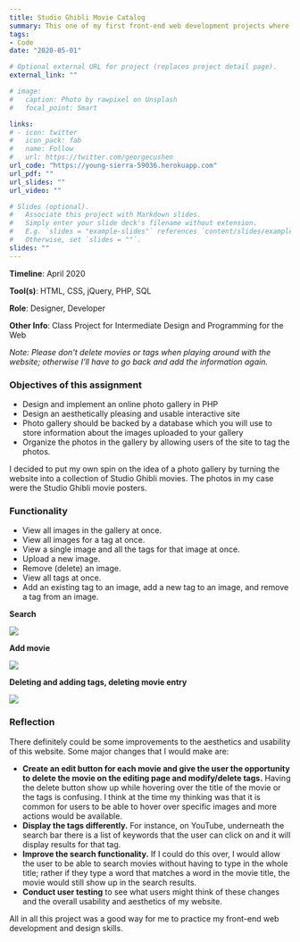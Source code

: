 ```yaml
---
title: Studio Ghibli Movie Catalog
summary: This one of my first front-end web development projects where I made an interactive Studio Ghibli movie catalog (as you might be able to tell from my current profile picture, I am a huge Studio Ghibli fan :)). This was coded on my own. Please don't delete movies or tags when playing around with the website; otherwise I'll have to go back and add the information again.
tags:
- Code
date: "2020-05-01"

# Optional external URL for project (replaces project detail page).
external_link: ""

# image:
#   caption: Photo by rawpixel on Unsplash
#   focal_point: Smart

links:
# - icon: twitter
#   icon_pack: fab
#   name: Follow
#   url: https://twitter.com/georgecushen
url_code: "https://young-sierra-59036.herokuapp.com"
url_pdf: ""
url_slides: ""
url_video: ""

# Slides (optional).
#   Associate this project with Markdown slides.
#   Simply enter your slide deck's filename without extension.
#   E.g. `slides = "example-slides"` references `content/slides/example-slides.md`.
#   Otherwise, set `slides = ""`.
slides: ""
---
```

__Timeline__: April 2020

__Tool(s)__: HTML, CSS, jQuery, PHP, SQL

__Role__: Designer, Developer

__Other Info__: Class Project for Intermediate Design and Programming for the Web

_Note: Please don't delete movies or tags when playing around with the website; otherwise I'll have to go back and add the information again._

### Objectives of this assignment
* Design and implement an online photo gallery in PHP
* Design an aesthetically pleasing and usable interactive site 
* Photo gallery should be backed by a database which you will use to store information about the images uploaded to your gallery
* Organize the photos in the gallery by allowing users of the site to tag the photos.

I decided to put my own spin on the idea of a photo gallery by turning the website into a collection of Studio Ghibli movies. The photos in my case were the Studio Ghibli movie posters.

### Functionality
* View all images in the gallery at once. 
* View all images for a tag at once. 
* View a single image and all the tags for that image at once. 
* Upload a new image.
* Remove (delete) an image.
* View all tags at once.
* Add an existing tag to an image, add a new tag to an image, and remove a tag from an image.

__Search__

![](search.gif)

__Add movie__

![](add.gif)

__Deleting and adding tags, deleting movie entry__

![](delete.gif)

### Reflection
There definitely could be some improvements to the aesthetics and usability of this website. Some major changes that I would make are:

* __Create an edit button for each movie and give the user the opportunity to delete the movie on the editing page and modify/delete tags.__ Having the delete button show up while hovering over the title of the movie or the tags is confusing. I think at the time my thinking was that it is common for users to be able to hover over specific images and more actions would be available.   
* __Display the tags differently.__ For instance, on YouTube, underneath the search bar there is a list of keywords that the user can click on and it will display results for that tag. 
* __Improve the search functionality.__ If I could do this over, I would allow the user to be able to search movies without having to type in the whole title; rather if they type a word that matches a word in the movie title, the movie would still show up in the search results. 
* __Conduct user testing__ to see what users might think of these changes and the overall usability and aesthetics of my website.

All in all this project was a good way for me to practice my front-end web development and design skills.




